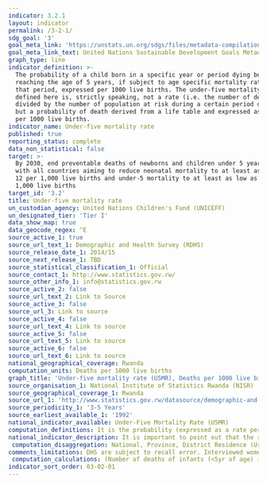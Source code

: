```yaml
---
indicator: 3.2.1
layout: indicator
permalink: /3-2-1/
sdg_goal: '3'
goal_meta_link: 'https://unstats.un.org/sdgs/files/metadata-compilation/Metadata-Goal-3.pdf '
goal_meta_link_text: United Nations Sustainable Development Goals Metadata (PDF 225 KB)
graph_type: line
indicator_definition: >-
  The probability of a child born in a specific year or period dying before
  reaching the age of 5 years, if subject to age specific mortality rates of
  that period, expressed per 1000 live births. The under-five mortality rate as
  defined here is, strictly speaking, not a rate (i.e. the number of deaths
  divided by the number of population at risk during a certain period of time)
  but a probability of death derived from a life table and expressed as a rate
  per 1000 live births.
indicator_name: Under-five mortality rate
published: true
reporting_status: complete
data_non_statistical: false
target: >-
  By 2030, end preventable deaths of newborns and children under 5 years of age,
  with all countries aiming to reduce neonatal mortality to at least as low as
  12 per 1,000 live births and under-5 mortality to at least as low as 25 per
  1,000 live births
target_id: '3.2'
title: Under-five mortality rate
un_custodian_agency: United Nations Children's Fund (UNICEFF)
un_designated_tier: 'Tier I'
data_show_map: true
data_geocode_regex: ^E
source_active_1: true
source_url_text_1: Demographic and Health Survey (RDHS)
source_release_date_1: 2014/15
source_next_release_1: TBD
source_statistical_classification_1: Official
source_contact_1: http://www.statistics.gov.rw/
source_other_info_1: info@statistics.gov.rw
source_active_2: false
source_url_text_2: Link to Source
source_active_3: false
source_url_3: Link to source
source_active_4: false
source_url_text_4: Link to source
source_active_5: false
source_url_text_5: Link to source
source_active_6: false
source_url_text_6: Link to source
national_geographical_coverage: Rwanda
computation_units: Deaths per 1000 live births
graph_title: 'Under-five mortality rate (U5MR), Deaths per 1000 live births'
source_organisation_1: National Institute of Statistics Rwanda (NISR)
source_geographical_coverage_1: Rwanda
source_url_1: 'http://www.statistics.gov.rw/datasource/demographic-and-health-survey-dhs'
source_periodicity_1: '3-5 Years'
source_earliest_available_1: '1992'
national_indicator_available: Under-Five Mortality Rate (U5MR) 
computation_definitions: It is the probability (expressed as a rate per 1000 livebirths) of a child born alive in a specified period dying before reaching the age of five, if subject to current age specific mortality rates. 
national_indicator_description: It is important to point out that the reference period is the five-year period preceding the survey date. So, the time point that the rate is referred to is the midpoint of the five year interval.
 computation_disaggregation: National, Province, District Residence (Urban & Rural), Sex, Socio-economic characteristics of mothers (education, wealth quintiles). 
comments_limitations: DHS are subject to recall error. Interviewed women may omit births and deaths or include stillbirths along with live births. Survey data may also suffer from survivor selection bias and age truncation. Mothers may misreport their children’s birth dates, current ages or ages at death perhaps more so if the child has died. The heaping of deaths at age 12 months is especially common. Age heaping may transfer deaths across the one-year boundary and lead to underestimates of infant mortality rates. Fortunately, it has little effect on under-five mortality rates, which makes the U5MR a more robust estimate than the infant mortality rate when data are drawn from household surveys.
 computation_calculations: (Number of deaths of infants (<5yr of age) in the last 5 years before the survey / Total number of live births in 5 years before the survey)* 1,000 
indicator_sort_order: 03-02-01
---
```

